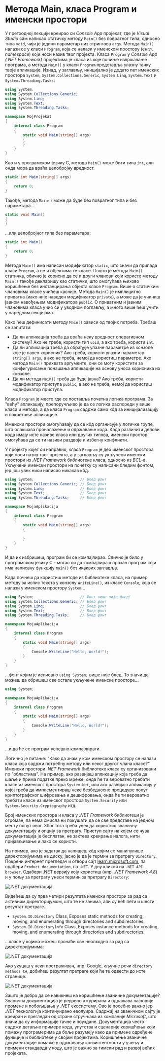# Метода Main, класа Program и именски простори

У претходној лекцији креирао си *Console App* пројекат, где је *Visual Studio*
сâм написао статичку методу `Main()` без повратног типа, односно типа `void`,
чији је једини параметар низ стрингова `args`. Метода `Main()` налази се у
класи `Program`, која се налази у именском простору (енгл. *namespace*) који
носи назив твог пројекта. Класа `Program` у *Console App (.NET Framework)*
пројектима је класа из које почиње извршавање програма, а метода `Main()` у
класи `Program` представља улазну тачку твоје апликације. Изнад, у заглављу,
иницијално је додато пет именских простора `System`,
`System.Collections.Generic`, `System.Linq`, `System.Text` и
`System.Threading.Tasks`:

```cs
using System;
using System.Collections.Generic;
using System.Linq;
using System.Text;
using System.Threading.Tasks;

namespace MojProjekat
{
    internal class Program
    {
        static void Main(string[] args)
        {
        }
    }
}
```

Као и у програмском језику C, метода `Main()` може бити типа `int`, али онда
мора да враћа целобројну вредност.

```cs
static int Main(string[] args)
{
    return 0;
}
```

Такође, метода `Main()` може да буде без повратног типа и без параметара...

```cs
static void Main()
{
}
```

...или целобројног типа без параметара:

```cs
static int Main()
{
    return 0;
}
```

Метода `Main()` има написан модификатор `static`, што значи да припада класи
`Program`, а не и објектима те класе. Пошто је метода `Main()` статичка, обично
је корисно да се и други чланови који користе методу `Main()` такође декларишу
као статички, што омогућава њихово коришћење без инстанцирања објекта класе
`Program`. Више о статичким члановима класе учићеш касније. Метода `Main()` је
имплицитно приватна (иако није наведен модификатор `private`), а може да је
учиниш јавном навођењем модификатора `public`. О приватним и јавним члановима
класа учио си у уводном поглављу, а много више ћеш учити у наредним лекцијама.

Како ћеш дефинисати методу `Main()` зависи од твојих потреба. Требаш се
запитати:

* Да ли апликација треба да враћа неку вредност оперативном систему? Ако не
треба, користи тип `void`, а ако треба, користи `int`.
* Да ли апликација треба да обрађује улазне параметре из конзоле које је навео
корисник? Ако треба, користи улазни параметар `string[] args`, а ако не треба,
немој да користиш параметре. Ако метода `Main()` прихвата аргументе, они се
могу користити за конфигурисање понашања апликације на основу уноса корисника
из конзоле.
* Да ли метода `Main()` треба да буде јавна? Ако треба, користи модификатор
приступа `public`, а ако не треба, немој да користиш модификатор приступа.

Класа `Program` је место где се поставља почетна логика програма. За "већу"
апликацију, препоручљиво је да се логика распореди у више класа и метода, а
да класа `Program` садржи само кôд за иницијализацију и покретање апликације.

Именски простори омогућавају да се кôд организује у логичке групе, што олакшава
проналажење и одржавање кода. Када различити делови кода имају исте називе
класа или других типова, именски простор омогућава да се ти називи раздвоје и
избегну конфликти.

У пројекту којег си направио, класа `Program` је део именског простора који
носи назив твог пројекта, а у заглављу су укључени именски простори из
*.NET Framework* библиотеке класа, односно из *BCL*-а. Укључени именски простори
на почетку су написани бледим фонтом, јер још увек ниси написао никакав кôд.

```cs
using System;                     // Блед фонт
using System.Collections.Generic; // Блед фонт
using System.Linq;                // Блед фонт
using System.Text;                // Блед фонт
using System.Threading.Tasks;     // Блед фонт

namespace MojaAplikacija
{
    internal class Program
    {
        static void Main(string[] args)
        {
            
        }
    }
}
```

И да их избришеш, програм би се компајлирао. Слично је било у програмском
језику C - могао си да компајлираш празан програм који има написану функцију
`main()` без икаквих заглавља.

Када почнеш да користиш методе из библиотеке класа, на пример методу за испис
текста у конзолу `WriteLine()`, из класе `Console`, која се налази у именском
простору `System`...

```cs
using System;                     // Фонт више није блед!
using System.Collections.Generic; // Блед фонт
using System.Linq;                // Блед фонт
using System.Text;                // Блед фонт
using System.Threading.Tasks;     // Блед фонт

namespace MojaAplikacija
{
    internal class Program
    {
        static void Main(string[] args)
        {
            Console.WriteLine("Hello, World!");
        }
    }
}
```

...фонт којим је исписано `using System;` више није блед. То значи да можеш да
обришеш све остале укључене именске просторе...

```cs
using System;

namespace MojaAplikacija
{
    internal class Program
    {
        static void Main(string[] args)
        {
            Console.WriteLine("Hello, World!");
        }
    }
}
```

...и да ће се програм успешно компајлирати.

Логично је питање: "Како да знам у ком именском простору се налази класа која
садржи потребну методу или неког другог члана класе?" Именски простори
*.NET Framework* библиотеке класа су организовани по "областима". На пример,
ако развијаш апликацију која треба да шаље и прима податке преко мреже, онда ће
ти вероватно требати класе из именског простора `System.Net`, или ако развијаш
апликацију у којој треба да имплементираш неке безбедносне процедуре попут
криптографског шифровања и дешифровања, онда ће ти вероватно требати класе из
именског простора `System.Security` или `System.Security.Cryptography` итд.

Број именских простора и класа у *.NET Framework* библиотеци је огроман, па
нема смисла ни покушати да се све представе на једном месту попут овог. Због
тога треба увек да користиш званичну документацију и опцију за претрагу.
Приступ сајту на којем се чува документација је бесплатан, не захтева креирање
налога, нити пријављивање и лако се користи.

На пример, ако је задатак да напишеш кôд којим се манипулише директоријумима на
диску, јасно је да је термин за претрагу `Directory`. Покрени интернет
прегледач и отвори сајт [learn.microsoft.com](https://learn.microsoft.com/), па
одабери `Product documentation`, па `.NET`. У дну кликни на `.NET API browser`.
Одабери .NET верзију коју користиш (нпр. *.NET Framework 4.8*) и у пољу за
претрагу унеси термин за претрагу `Directory`:

![.NET документација](./images/dokumentacija1.png)

Видећеш да су прва четири резултата именски простори за рад са активним
директоријумом, што те не занима, али су већ пети и шести резултат претраге...

* `System.IO.Directory` Class, Exposes static methods for creating, moving, and
enumerating through directories and subdirectories.
* `System.IO.DirectoryInfo` Class, Exposes instance methods for creating,
moving, and enumerating through directories and subdirectories.

...класе у којима можеш пронаћи све неопходно за рад са директоријумима:

![.NET документација](./images/dokumentacija2.png)

Ако укуцаш у неки претраживач, нпр. Google, кључне речи `directory methods C#`,
добићеш резултат претраге који ће те одвести до исте странице:

![.NET документација](./images/dokumentacija3.png)

Зашто је добро да се навикнеш на коришћење званичне документације? Званична
документација је редовно ажурирана и одражава најновије промене и побољшања у
*.NET* екосистему. Ово је посебно важно јер *.NET* технологија континуирано
еволуира. Садржај на званичном сајту је креиран и прегледан од стране стручњака
из компаније *Microsoft*, што значи да су информације тачне и поуздане.
Документација често садржи детаљне примере кода, упутства и сценарије коришћења
који помажу програмерима да боље разумеју како да примене одређене функције и
библиотеке у својим пројектима. Коришћење званичне документације помаже у
одржавању конзистентности у учењу и примени стандарда у коду, што је важно за
тимски рад и развој већих пројеката.
